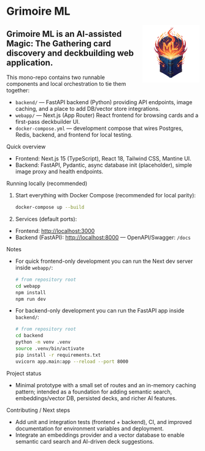 # Grimoire ML

<img src="webapp/assets/gimoire-ml-logo-1000x1000.png" alt="GrimoireML logo" style="width:150px; float:right; margin-left:1rem;" />

Grimoire ML is an AI-assisted Magic: The Gathering card discovery and deckbuilding web application.
 ---
This mono-repo contains two runnable components and local orchestration to tie them together:

- `backend/` — FastAPI backend (Python) providing API endpoints, image caching, and a place to add DB/vector store integrations.
- `webapp/` — Next.js (App Router) React frontend for browsing cards and a first-pass deckbuilder UI.
- `docker-compose.yml` — development compose that wires Postgres, Redis, backend, and frontend for local testing.

Quick overview

- Frontend: Next.js 15 (TypeScript), React 18, Tailwind CSS, Mantine UI.
- Backend: FastAPI, Pydantic, async database init (placeholder), simple image proxy and health endpoints.

Running locally (recommended)

1. Start everything with Docker Compose (recommended for local parity):

   ```bash
   docker-compose up --build
   ```

2. Services (default ports):

- Frontend: <http://localhost:3000>
- Backend (FastAPI): <http://localhost:8000> — OpenAPI/Swagger: `/docs`

Notes

- For quick frontend-only development you can run the Next dev server inside `webapp/`:

  ```bash
  # from repository root
  cd webapp
  npm install
  npm run dev
  ```

- For backend-only development you can run the FastAPI app inside `backend/`:

  ```bash
  # from repository root
  cd backend
  python -m venv .venv
  source .venv/bin/activate
  pip install -r requirements.txt
  uvicorn app.main:app --reload --port 8000
  ```

Project status

- Minimal prototype with a small set of routes and an in-memory caching pattern; intended as a foundation for adding semantic search, embeddings/vector DB, persisted decks, and richer AI features.

Contributing / Next steps

- Add unit and integration tests (frontend + backend), CI, and improved documentation for environment variables and deployment.
- Integrate an embeddings provider and a vector database to enable semantic card search and AI-driven deck suggestions.
